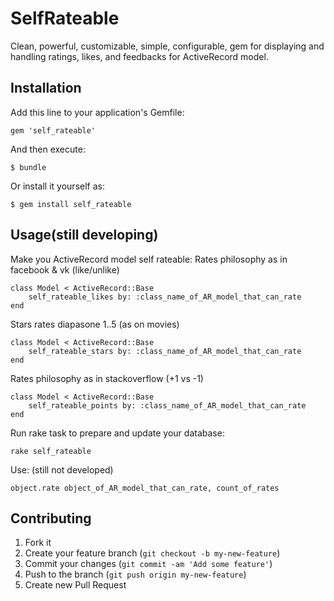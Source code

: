 # SelfRateable

Clean, powerful, customizable, simple, configurable, gem for displaying and handling ratings, likes, and feedbacks for ActiveRecord model.

## Installation

Add this line to your application's Gemfile:

    gem 'self_rateable'

And then execute:

    $ bundle

Or install it yourself as:

    $ gem install self_rateable

## Usage(still developing)

Make you ActiveRecord model self rateable:
Rates philosophy as in facebook & vk (like/unlike)

	class Model < ActiveRecord::Base
    	self_rateable_likes by: :class_name_of_AR_model_that_can_rate
 	end

Stars rates diapasone 1..5 (as on movies) 	

 	class Model < ActiveRecord::Base
    	self_rateable_stars by: :class_name_of_AR_model_that_can_rate
 	end

 Rates philosophy as in stackoverflow (+1 vs -1)	

 	class Model < ActiveRecord::Base
    	self_rateable_points by: :class_name_of_AR_model_that_can_rate
 	end

 Run rake task to prepare and update your database:

 	rake self_rateable	

 Use: (still not developed)

 	object.rate object_of_AR_model_that_can_rate, count_of_rates

## Contributing

1. Fork it
2. Create your feature branch (`git checkout -b my-new-feature`)
3. Commit your changes (`git commit -am 'Add some feature'`)
4. Push to the branch (`git push origin my-new-feature`)
5. Create new Pull Request
